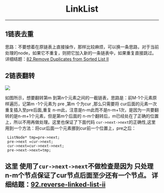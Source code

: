 # <center>LinkList</center>
---

## 1链表去重
思路：不要想着在原链表上直接操作，那样比较麻烦，可以换一条思路，对于当前处理的node，如果它不重复，则把它加入新的一条链表中，如果重复直接跳过。
详细结题：[82.Remove Duplicates from Sorted List II](https://github.com/tangmengqiu/leetcode/blob/master/82.remove-duplicates-from-sorted-list-ii.cpp)

## 2链表翻转
![](https://tva1.sinaimg.cn/large/0082zybpgy1gbxhizo350j30q804qdg4.jpg)

如图所示，想要翻转第m 到第n个元素之间的一截链表，思路是：前M-1个元素原样遍历，记第m -1个元素为 pre ,第m 个为cur ,那么只需要将 cur后面的元素一次重复插入至pre后面,重复 n-m此，注意是n-m此而不是n-m+1次，是因为一共要翻转的是n-m+1个元素，但是第m个后面的 n-m个翻转后，m已经处在了正确的位置上，所以不用再做处理。这里也保证了下面代码 `cur->next->next`的正确性,这里用到一个方法：将cur后面一个元素挪到cur前一个位置上，pre之后：
```
 ListNode* tmp=pre->next;
 pre->next =cur->next;
 cur->next=cur->next->next;
 pre->next->next=tmp;
```
这里 使用了`cur->next->next`不做检查是因为 只处理 n-m个节点保证了cur节点后面至少还有一个节点。
详细结题：[92.reverse-linked-list-ii](https://github.com/tangmengqiu/leetcode/blob/master/92.reverse-linked-list-ii.cpp)
---